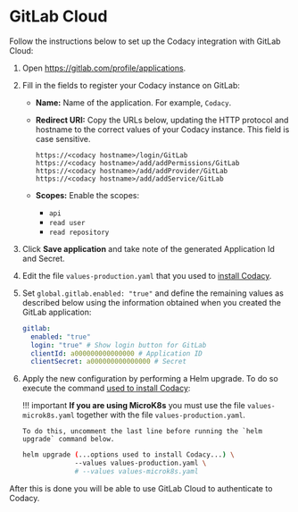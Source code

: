 # GitLab Cloud

Follow the instructions below to set up the Codacy integration with GitLab Cloud:

1.  Open <https://gitlab.com/profile/applications>.

2.  Fill in the fields to register your Codacy instance on GitLab:

    -   **Name:** Name of the application. For example, `Codacy`.

    -   **Redirect URI:** Copy the URLs below, updating the HTTP protocol and hostname to the correct values of your Codacy instance. This field is case sensitive.

        ```text
        https://<codacy hostname>/login/GitLab
        https://<codacy hostname>/add/addPermissions/GitLab
        https://<codacy hostname>/add/addProvider/GitLab
        https://<codacy hostname>/add/addService/GitLab
        ```

    -   **Scopes:** Enable the scopes:
    
        - `api`
        - `read user`
        - `read repository`

3.  Click **Save application** and take note of the generated Application Id and Secret.

4.  Edit the file `values-production.yaml` that you used to [install Codacy](../../index.md#helm-upgrade).

5.  Set `global.gitlab.enabled: "true"` and define the remaining values as described below using the information obtained when you created the GitLab application:

    ```yaml
    gitlab:
      enabled: "true"
      login: "true" # Show login button for GitLab
      clientId: a000000000000000 # Application ID
      clientSecret: a000000000000000 # Secret
    ```

6.  Apply the new configuration by performing a Helm upgrade. To do so execute the command [used to install Codacy](../../index.md#helm-upgrade):

    !!! important
        **If you are using MicroK8s** you must use the file `values-microk8s.yaml` together with the file `values-production.yaml`.
        
        To do this, uncomment the last line before running the `helm upgrade` command below.

    ```bash
    helm upgrade (...options used to install Codacy...) \
                 --values values-production.yaml \
                 # --values values-microk8s.yaml
    ```

After this is done you will be able to use GitLab Cloud to authenticate to Codacy.
